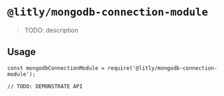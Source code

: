 # `@litly/mongodb-connection-module`

> TODO: description

## Usage

```
const mongodbConnectionModule = require('@litly/mongodb-connection-module');

// TODO: DEMONSTRATE API
```
